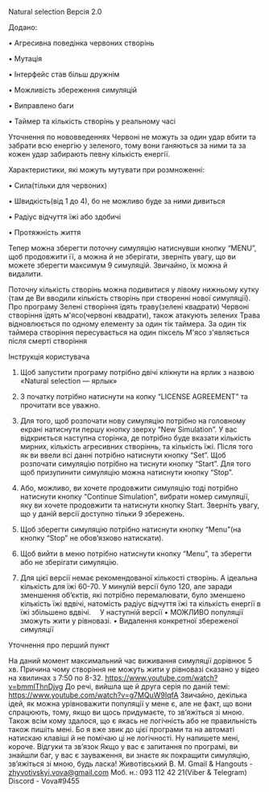  
Natural selection
Версія 2.0

Додано:

•	Агресивна поведінка червоних створінь

•	Мутація 

•	Інтерфейс став більш дружнім

•	Можливість збереження симуляцій

•	Виправлено баги

•	Таймер та кількість створінь у реальному часі

Уточнення по нововведеннях
Червоні не можуть за один удар вбити та забрати всю енергію у зеленого, тому вони ганяються за ними та за кожен удар забирають певну кількість енергії.

Характеристики, які можуть мутувати при розмноженні:

•	Сила(тільки для червоних)

•	Швидкість(від 1 до 4), бо не можливо буде за ними дивиться

•	Радіус відчуття їжі або здобичі

•	Протяжність життя

Тепер можна зберегти поточну симуляцію натиснувши кнопку “MENU”, щоб продовжити її, а можна й не зберігати, зверніть увагу, що ви можете зберегти максимум 9 симуляцій. Звичайно, їх можна й видалити.

Поточну кількість створінь можна подивитися у лівому нижньому кутку (там де Ви вводили кількість створінь при створенні нової симуляції). 
Про програму
Зелені створіння їдять траву(зелені квадрати)
Червоні створіння їдять м'ясо(червоні квадрати), також атакують зелених
Трава відновлюється по одному елементу за один тік таймера.
За один тік таймера створіння пересувається на один піксель
М'ясо з'являється після смерті створіння

Інструкція користувача

1)	Щоб запустити програму потрібно двічі клікнути на ярлик з назвою «Natural selection — ярлык»
2)	З початку потрібно натиснути на копку “LICENSE AGREEMENT”
та прочитати все уважно.
3)	Для того, щоб розпочати нову симуляцію потрібно на головному екрані натиснути першу кнопку зверху “New Simulation”. У вас відкриється наступна сторінка, де потрібно буде вказати кількість мирних, кількість агресивних створіннь, та кількість їжі. Після того як ви ввели всі данні потрібно натиснути кнопку “Set”. Щоб розпочати симуляцію потрібно на тиснути кнопку “Start”. Для того щоб призупинити симуляцію можна натиснути кнопку “Stop”. 
4)	Або, можливо, ви хочете продовжити симуляцію тоді потрібно натиснути кнопку “Continue Simulation”, вибрати номер симуляції, яку ви хочете продовжити та натиснути кнопку Start. Зверніть увагу, що у даній версії доступно тільки 9 збережень.
5)	Щоб зберегти симуляцію потрібно натиснути кнопку “Menu”(на кнопку “Stop” не обов’язково натискати). 
6)	Щоб вийти в меню потрібно натиснути кнопку “Menu”, та зберегти або не зберігати симуляцію.

7)	Для цієї версії немає рекомендованої кількості створінь. 
А ідеальна кількість для їжі 60-70. У минулій версії було 120, але заради зменшення об’єктів, які потрібно перемалювати, було зменшено кількість їжі вдвічі, натомість радіус відчуття їжі та кількість енергії в їжі збільшено вдвічі. 
У наступній версії
•	МОЖЛИВО популяції зможуть жити у рівновазі. 
•	Видалення конкретної збереженої симуляції

Уточнення про перший пункт

На даний момент максимальний час виживання симуляції дорівнює 5 хв.
Причина чому створіння не можуть жити у рівновазі сказано у відео на хвилинах з 7:50 по 8-32.
https://www.youtube.com/watch?v=bmmlThnDjvg
До речі, вийшла ще й друга серія по даній темі:
https://www.youtube.com/watch?v=g7MQuW9IqfA
Звичайно, декілька ідей, як можна урівноважити популяції у мене є, але не факт, що вони спрацюють, тому, якщо ви щось придумаєте, то зв’яжіться зі мною.
Також всім кому здалося, що є якась не логічність або не правильність також пишіть мені. Бо я вже звик до цієї програми та на автоматі натискаю клавіші й не помічаю ці не логічності. Ну напишете мені, короче. 
Відгуки та зв’язок
Якщо у вас є запитання по програмі, ви знайшли баг, у вас є зауваження, ви знаєте як покращити симуляцію, зв’яжіться зі мною, будь ласка!
Животівський В. М.
Gmail & Hangouts - zhyvotivskyi.vova@gmail.com
Моб. н.: 093 112 42 21(Viber & Telegram)
Discord - Vova#9455
